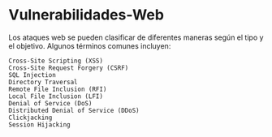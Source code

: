 # Vulnerabilidades-Web

Los ataques web se pueden clasificar de diferentes maneras según el tipo y el objetivo. Algunos términos comunes incluyen:

    Cross-Site Scripting (XSS)
    Cross-Site Request Forgery (CSRF)
    SQL Injection
    Directory Traversal
    Remote File Inclusion (RFI)
    Local File Inclusion (LFI)
    Denial of Service (DoS)
    Distributed Denial of Service (DDoS)
    Clickjacking
    Session Hijacking
